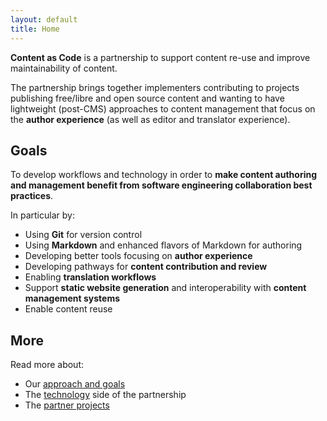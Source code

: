 ```yaml
---
layout: default
title: Home
---
```


**Content as Code** is a partnership to support content re-use and improve maintainability of content.

The partnership brings together implementers contributing to projects publishing free/libre and open source content and wanting to have lightweight (post-CMS) approaches to content management that focus on the **author experience** (as well as editor and translator experience).

## Goals

To develop workflows and technology in order to **make content authoring and management benefit from software engineering collaboration best practices**.

In particular by:

 - Using **Git** for version control
 - Using **Markdown** and enhanced flavors of Markdown for authoring
 - Developing better tools focusing on **author experience**
 - Developing pathways for **content contribution and review**
 - Enabling **translation workflows**
 - Support **static website generation** and interoperability with **content management systems**
 - Enable content reuse

## More

Read more about:

 - Our [approach and goals](approach)
 - The [technology](technology) side of the partnership
 - The [partner projects](partners)